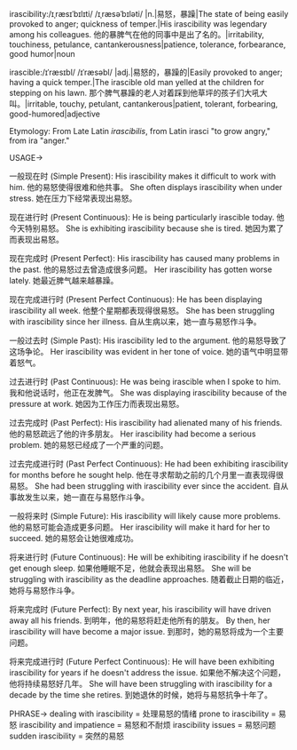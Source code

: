 irascibility:/ɪˌræsɪˈbɪlɪti/ /ɪˌræsəˈbɪləti/
|n.|易怒，暴躁|The state of being easily provoked to anger; quickness of temper.|His irascibility was legendary among his colleagues. 他的暴脾气在他的同事中是出了名的。|irritability, touchiness, petulance, cantankerousness|patience, tolerance, forbearance, good humor|noun


irascible:/ɪˈræsɪbl/ /ɪˈræsəbl/
|adj.|易怒的，暴躁的|Easily provoked to anger; having a quick temper.|The irascible old man yelled at the children for stepping on his lawn.  那个脾气暴躁的老人对着踩到他草坪的孩子们大吼大叫。|irritable, touchy, petulant, cantankerous|patient, tolerant, forbearing, good-humored|adjective



Etymology:
From Late Latin *irascibilis*, from Latin irasci "to grow angry," from ira "anger."

USAGE->

一般现在时 (Simple Present):
His irascibility makes it difficult to work with him. 他的易怒使得很难和他共事。
She often displays irascibility when under stress.  她在压力下经常表现出易怒。

现在进行时 (Present Continuous):
He is being particularly irascible today. 他今天特别易怒。
She is exhibiting irascibility because she is tired. 她因为累了而表现出易怒。

现在完成时 (Present Perfect):
His irascibility has caused many problems in the past. 他的易怒过去曾造成很多问题。
Her irascibility has gotten worse lately. 她最近脾气越来越暴躁。

现在完成进行时 (Present Perfect Continuous):
He has been displaying irascibility all week. 他整个星期都表现得很易怒。
She has been struggling with irascibility since her illness. 自从生病以来，她一直与易怒作斗争。


一般过去时 (Simple Past):
His irascibility led to the argument. 他的易怒导致了这场争论。
Her irascibility was evident in her tone of voice.  她的语气中明显带着怒气。

过去进行时 (Past Continuous):
He was being irascible when I spoke to him. 我和他说话时，他正在发脾气。
She was displaying irascibility because of the pressure at work. 她因为工作压力而表现出易怒。

过去完成时 (Past Perfect):
His irascibility had alienated many of his friends. 他的易怒疏远了他的许多朋友。
Her irascibility had become a serious problem. 她的易怒已经成了一个严重的问题。

过去完成进行时 (Past Perfect Continuous):
He had been exhibiting irascibility for months before he sought help. 他在寻求帮助之前的几个月里一直表现得很易怒。
She had been struggling with irascibility ever since the accident. 自从事故发生以来，她一直在与易怒作斗争。

一般将来时 (Simple Future):
His irascibility will likely cause more problems. 他的易怒可能会造成更多问题。
Her irascibility will make it hard for her to succeed. 她的易怒会让她很难成功。


将来进行时 (Future Continuous):
He will be exhibiting irascibility if he doesn't get enough sleep. 如果他睡眠不足，他就会表现出易怒。
She will be struggling with irascibility as the deadline approaches. 随着截止日期的临近，她将与易怒作斗争。

将来完成时 (Future Perfect):
By next year, his irascibility will have driven away all his friends. 到明年，他的易怒将赶走他所有的朋友。
By then, her irascibility will have become a major issue. 到那时，她的易怒将成为一个主要问题。

将来完成进行时 (Future Perfect Continuous):
He will have been exhibiting irascibility for years if he doesn't address the issue. 如果他不解决这个问题，他将持续易怒好几年。
She will have been struggling with irascibility for a decade by the time she retires. 到她退休的时候，她将与易怒抗争十年了。



PHRASE->
dealing with irascibility = 处理易怒的情绪
prone to irascibility = 易怒
irascibility and impatience = 易怒和不耐烦
irascibility issues = 易怒问题
sudden irascibility = 突然的易怒
